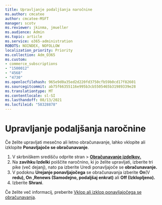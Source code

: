 ```yaml
---
title: Upravljanje podaljšanja naročnine
ms.author: cmcatee
author: cmcatee-MSFT
manager: scotv
ms.reviewer: jkinma, jmueller
ms.audience: Admin
ms.topic: article
ms.service: o365-administration
ROBOTS: NOINDEX, NOFOLLOW
localization_priority: Priority
ms.collection: Adm_O365
ms.custom:
- commerce_subscriptions
- "1500012"
- "4568"
- "4730"
ms.openlocfilehash: 965e9d0a35ed2d220fd3750cfb59b0cd17f82601
ms.sourcegitcommit: ab75f66355116e995b3cb5505465b31989339e28
ms.translationtype: MT
ms.contentlocale: sl-SI
ms.lasthandoff: 08/13/2021
ms.locfileid: "58328878"
---
```

# <a name="manage-subscription-renewal"></a>Upravljanje podaljšanja naročnine

Če želite upravljati mesečno ali letno obračunavanje, lahko vklopite ali izklopite **Ponavljajoče se obračunavanje**.

1. V skrbniškem središču odprite stran  >  **[Obračunavanje izdelkov.](https://go.microsoft.com/fwlink/p/?linkid=842054)**
2. Na **zavihku Izdelki** poiščite naročnino, ki jo želite upravljati, izberite tri pike (več dejanj), nato pa izberite Uredi ponavljajoče se **obračunavanje.**
3. V podoknu **Urejanje ponavljajočega** se obračunavanja izberite **On**(V **redu), On ,Renews (Samodejno, podaljšaj enkrat)** ali **Off (Izklopljeno).**
4. Izberite **Shrani**.

Če želite več informacij, preberite [Vklop ali izklop ponavljajočega se obračunavanja](https://docs.microsoft.com/microsoft-365/commerce/subscriptions/renew-your-subscription#turn-recurring-billing-off-or-on).

